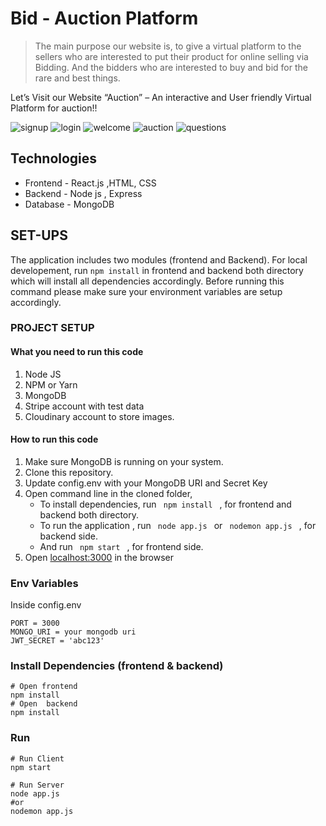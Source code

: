 # Bid - Auction Platform

> The main purpose our website is, to give a virtual platform to the sellers who are interested to put their product for online selling via Bidding. And the bidders who are interested to buy and bid for the rare and best things. 

Let’s Visit our Website “Auction” – An interactive and User friendly Virtual Platform for auction!!

![signup](https://github.com/user-attachments/assets/c3e795a8-769c-4bc3-9b2a-d01cf3adb230)
![login](https://github.com/user-attachments/assets/c993b3b6-5ad2-4977-a971-23699e460743)
![welcome](https://github.com/user-attachments/assets/7e8e3bee-9210-4d3f-bfe5-52d534bf9548)
![auction](https://github.com/user-attachments/assets/1e483b7b-9d96-47b2-b2f2-ff9032060d6a)
![questions](https://github.com/user-attachments/assets/1004df54-efc6-4bf3-858b-ee33df1aac50)




## Technologies

- Frontend - React.js ,HTML, CSS
- Backend - Node js , Express
- Database - MongoDB


## SET-UPS

The application includes two modules (frontend and Backend). For local developement, run `npm install` in frontend and backend both directory which will install all dependencies accordingly. Before running this command please make sure your environment variables are setup accordingly.

### PROJECT SETUP

#### What you need to run this code
1. Node JS
2. NPM  or Yarn 
3. MongoDB 
4. Stripe account with test data
5. Cloudinary account to store images.

####  How to run this code
1. Make sure MongoDB is running on your system. 
2. Clone this repository.
3. Update config.env with your MongoDB URI and Secret Key
4. Open command line in the cloned folder,
   - To install dependencies, run ```  npm install  ```  , for frontend and backend both directory.
   - To run the application , run ```  node app.js  ``` or ```  nodemon app.js  ```  , for backend side.
   - And run ```  npm start  ``` , for frontend side.
5. Open [localhost:3000](http://localhost:3000/) in the browser

### Env Variables

Inside config.env

```
PORT = 3000
MONGO_URI = your mongodb uri
JWT_SECRET = 'abc123'

```


### Install Dependencies (frontend & backend)

```
# Open frontend
npm install
# Open  backend
npm install
```

### Run

```
# Run Client
npm start

# Run Server
node app.js 
#or
nodemon app.js
```



